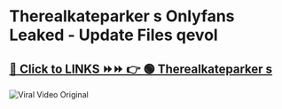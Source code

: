 
 # Therealkateparker s Onlyfans Leaked - Update Files qevol

## <h2><a href="https://clipsfans.com/Therealkateparker_s&ref=git">🔗 Click to LINKS ⏩⏩ 👉 🟢 Therealkateparker s </a></h2>

<a href="https://clipsfans.com/Therealkateparker_s&ref=git" rel="nofollow" data-target="animated-image.originalLink"><img src="https://i.ibb.co.com/xMMVF88/686577567.gif" alt="Viral Video Original" style="max-width: 100%; display: inline-block;" data-target="animated-image.originalImage"></a>

